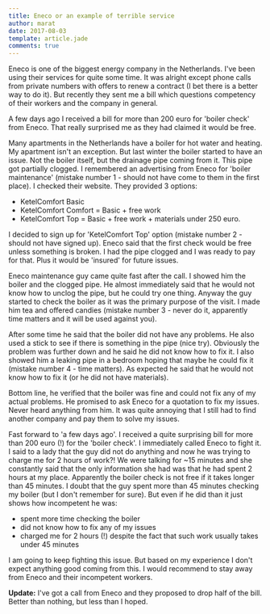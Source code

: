 ```yaml
---
title: Eneco or an example of terrible service
author: marat
date: 2017-08-03
template: article.jade
comments: true
---
```


Eneco is one of the biggest energy company in the Netherlands. I've been using their services
for quite some time. It was alright except phone calls from private numbers with offers to
renew a contract (I bet there is a better way to do it). But recently they sent me a bill 
which questions competency of their workers and the company in general.

<span class="more"></span>

A few days ago I received a bill for more than 200 euro for 'boiler check' from Eneco.
That really surprised me as they had claimed it would be free.

Many apartments in the Netherlands have a boiler for hot water and heating. My apartment isn't an exception.
But last winter the boiler started to have an issue. Not the boiler itself, but the drainage pipe coming from it.
This pipe got partially clogged. I remembered an advertising from Eneco for 'boiler maintenance' 
(mistake number 1 - should not have come to them in the first place).
I checked their website. They provided 3 options:
* KetelComfort Basic 
* KetelComfort Comfort = Basic + free work
* KetelComfort Top = Basic + free work + materials under 250 euro.

I decided to sign up for 'KetelComfort Top' option (mistake number 2 -  should not have signed up).
Eneco said that the first check would be free unless something is broken.
I had the pipe clogged and I was ready to pay for that. Plus it would be 'insured' for future issues.

Eneco maintenance guy came quite fast after the call. I showed him the boiler and the clogged pipe. He almost immediately said
that he would not know how to unclog the pipe, but he could try one thing. Anyway the guy started to check the boiler as it was
the primary purpose of the visit. I made him tea and offered candies
(mistake number 3 - never do it, apparently time matters and it will be used against you).

After some time he said that the boiler did not have any problems. He also used a stick to see if there is something in the pipe (nice try).
Obviously the problem was further down and he said he did not know how to fix it. I also showed him a leaking pipe in a bedroom hoping that 
maybe he could fix it (mistake number 4 - time matters). As expected he said that he would not know how to fix it (or he did not have materials).

Bottom line, he verified that the boiler was fine and could not fix any of my actual problems. 
He promised to ask Eneco for a quotation to fix my issues. Never heard anything from him.
It was quite annoying that I still had to find another company and pay them to solve my issues.

Fast forward to 'a few days ago'. I received a quite surprising bill for more than 200 euro (!) for the 'boiler check'.
I immediately called Eneco to fight it. I said to a lady that the guy did not do anything and now he was trying to charge me for 2 hours of work?!
We were talking for ~15 minutes and she constantly said that the only information she had was that he had spent 2 hours at my place.
Apparently the boiler check is not free if it takes longer than 45 minutes. I doubt that the guy spent more than 45 minutes
checking my boiler (but I don't remember for sure). But even if he did than it just shows how incompetent he was:
* spent more time checking the boiler
* did not know how to fix any of my issues
* charged me for 2 hours (!) despite the fact that such work usually takes under 45 minutes

I am going to keep fighting this issue. But based on my experience I don't expect anything good coming from this.
I would recommend to stay away from Eneco and their incompetent workers.

**Update:** I've got a call from Eneco and they proposed to drop half of the bill. Better than nothing, but less than I hoped.
